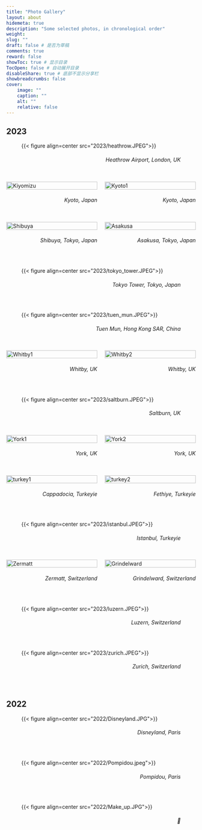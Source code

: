 ```yaml
---
title: "Photo Gallery"
layout: about
hidemeta: true
description: "Some selected photos, in chronological order"
weight:
slug: ""
draft: false # 是否为草稿
comments: true
reward: false
showToc: true # 显示目录
TocOpen: false # 自动展开目录
disableShare: true # 底部不显示分享栏
showbreadcrumbs: false
cover:
    image: ""
    caption: ""
    alt: ""
    relative: false
---
```


## 2023

<figure>
{{< figure align=center src="2023/heathrow.JPEG">}}
<figcaption align = "right"><h6> Heathrow Airport, London, UK </h6></figcaption>
</figure>

<br/>

<div style="display: flex; justify-content: center; align-items: center; gap: 20px;">
    <figure style="margin: 0; width: 50%;">
        <img src="2023/kiyomizu.JPEG" alt="Kiyomizu" style="width: 100%;">
        <figcaption style="text-align: right;"><h6>Kyoto, Japan</h6></figcaption>
    </figure>
    <figure style="margin: 0; width: 50%;">
        <img src="2023/kyoto1.JPEG" alt="Kyoto1" style="width: 100%;">
        <figcaption style="text-align: right;"><h6>Kyoto, Japan</h6></figcaption>
    </figure>
</div>

<br/>

<div style="display: flex; justify-content: center; align-items: center; gap: 20px;">
    <figure style="margin: 0; width: 50%;">
        <img src="2023/shibuya.JPEG" alt="Shibuya" style="width: 100%;">
        <figcaption style="text-align: right;"><h6>Shibuya, Tokyo, Japan</h6></figcaption>
    </figure>
    <figure style="margin: 0; width: 50%;">
        <img src="2023/asakusa.JPEG" alt="Asakusa" style="width: 100%;">
        <figcaption style="text-align: right;"><h6>Asakusa, Tokyo, Japan</h6></figcaption>
    </figure>
</div>


<br/>

<figure>
{{< figure align=center src="2023/tokyo_tower.JPEG">}}
<figcaption align = "right"><h6> Tokyo Tower, Tokyo, Japan </h6></figcaption>
</figure>

<br/>

<figure>
{{< figure align=center src="2023/tuen_mun.JPEG">}}
<figcaption align = "right"><h6> Tuen Mun, Hong Kong SAR, China </h6></figcaption>
</figure>

<br/>

<div style="display: flex; justify-content: center; align-items: center; gap: 20px;">
    <figure style="margin: 0; width: 50%;">
        <img src="2023/whitby.JPEG" alt="Whitby1" style="width: 100%;">
        <figcaption style="text-align: right;"><h6>Whitby, UK</h6></figcaption>
    </figure>
    <figure style="margin: 0; width: 50%;">
        <img src="2023/whitby_sea.JPEG" alt="Whitby2" style="width: 100%;">
        <figcaption style="text-align: right;"><h6>Whitby, UK</h6></figcaption>
    </figure>
</div>

<br/>

<figure>
{{< figure align=center src="2023/saltburn.JPEG">}}
<figcaption align = "right"><h6> Saltburn, UK </h6></figcaption>
</figure>

<br/>

<div style="display: flex; justify-content: center; align-items: center; gap: 20px;">
    <figure style="margin: 0; width: 50%;">
        <img src="2023/york_guitar.JPEG" alt="York1" style="width: 100%;">
        <figcaption style="text-align: right;"><h6>York, UK</h6></figcaption>
    </figure>
    <figure style="margin: 0; width: 50%;">
        <img src="2023/york_park.JPEG" alt="York2" style="width: 100%;">
        <figcaption style="text-align: right;"><h6>York, UK</h6></figcaption>
    </figure>
</div>

<br/>

<div style="display: flex; justify-content: center; align-items: center; gap: 20px;">
    <figure style="margin: 0; width: 50%;">
        <img src="2023/cappadocia.JPEG" alt="turkey1" style="width: 100%;">
        <figcaption style="text-align: right;"><h6>Cappadocia, Turkeyie</h6></figcaption>
    </figure>
    <figure style="margin: 0; width: 50%;">
        <img src="2023/fethiye.JPEG" alt="turkey2" style="width: 100%;">
        <figcaption style="text-align: right;"><h6>Fethiye, Turkeyie</h6></figcaption>
    </figure>
</div>

<br/>

<figure>
{{< figure align=center src="2023/istanbul.JPEG">}}
<figcaption align = "right"><h6> Istanbul, Turkeyie </h6></figcaption>
</figure>

<br/>

<div style="display: flex; justify-content: center; align-items: center; gap: 20px;">
    <figure style="margin: 0; width: 50%;">
        <img src="2023/zermatt.JPEG" alt="Zermatt" style="width: 100%;">
        <figcaption style="text-align: right;"><h6>Zermatt, Switzerland</h6></figcaption>
    </figure>
    <figure style="margin: 0; width: 50%;">
        <img src="2023/grindelward.JPEG" alt="Grindelward" style="width: 100%;">
        <figcaption style="text-align: right;"><h6>Grindelward, Switzerland</h6></figcaption>
    </figure>
</div>

<br/>

<figure>
{{< figure align=center src="2023/luzern.JPEG">}}
<figcaption align = "right"><h6> Luzern, Switzerland </h6></figcaption>
</figure>

<br/>

<figure>
{{< figure align=center src="2023/zurich.JPEG">}}
<figcaption align = "right"><h6> Zurich, Switzerland </h6></figcaption>
</figure>

<br/>

## 2022

<figure>
{{< figure align=center src="2022/Disneyland.JPG">}}
<figcaption align = "right"><h6> Disneyland, Paris </h6></figcaption>
</figure>

<br/>

<figure>
{{< figure align=center src="2022/Pompidou.jpeg">}}
<figcaption align = "right"><h6> Pompidou, Paris </h6></figcaption>
</figure>

<br/>

<figure>
{{< figure align=center src="2022/Make_up.JPG">}}
<figcaption align = "right"><h6> 🤍 </h6></figcaption>
</figure>

